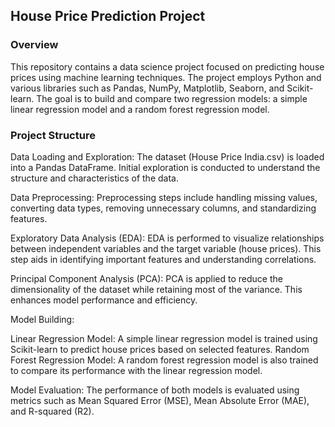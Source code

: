 ## House Price Prediction Project

### Overview
This repository contains a data science project focused on predicting house prices using machine learning techniques. The project employs Python and various libraries such as Pandas, NumPy, Matplotlib, Seaborn, and Scikit-learn. The goal is to build and compare two regression models: a simple linear regression model and a random forest regression model.

### Project Structure
Data Loading and Exploration: The dataset (House Price India.csv) is loaded into a Pandas DataFrame. Initial exploration is conducted to understand the structure and characteristics of the data.

Data Preprocessing: Preprocessing steps include handling missing values, converting data types, removing unnecessary columns, and standardizing features.

Exploratory Data Analysis (EDA): EDA is performed to visualize relationships between independent variables and the target variable (house prices). This step aids in identifying important features and understanding correlations.

Principal Component Analysis (PCA): PCA is applied to reduce the dimensionality of the dataset while retaining most of the variance. This enhances model performance and efficiency.

Model Building:

Linear Regression Model: A simple linear regression model is trained using Scikit-learn to predict house prices based on selected features.
Random Forest Regression Model: A random forest regression model is also trained to compare its performance with the linear regression model.

Model Evaluation: The performance of both models is evaluated using metrics such as Mean Squared Error (MSE), Mean Absolute Error (MAE), and R-squared (R2).
